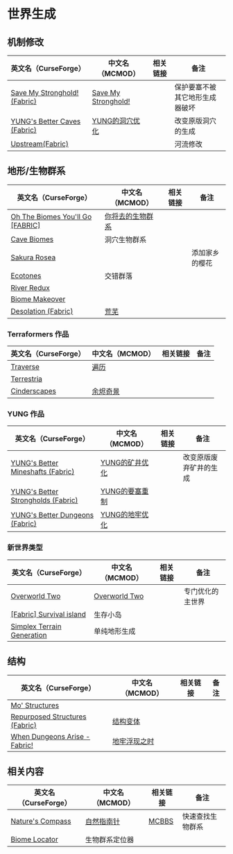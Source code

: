 # 世界生成

## 机制修改

| 英文名（CurseForge）                                                                                   | 中文名（MCMOD）                                             | 相关链接 | 备注                           |
| ------------------------------------------------------------------------------------------------------ | ----------------------------------------------------------- | -------- | ------------------------------ |
| [Save My Stronghold! (Fabric)](https://www.curseforge.com/minecraft/mc-mods/save-my-stronghold-fabric) | [Save My Stronghold!](https://www.mcmod.cn/class/3459.html) |          | 保护要塞不被其它地形生成器破坏 |
| [YUNG's Better Caves (Fabric)](https://www.curseforge.com/minecraft/mc-mods/yungs-better-caves-fabric) | [YUNG的洞穴优化](https://www.mcmod.cn/class/1981.html)      |          | 改变原版洞穴的生成             |
| [Upstream(Fabric)](https://www.curseforge.com/minecraft/mc-mods/upstream-fabric)                       |                                                             |          | 河流修改                       |

## 地形/生物群系

| 英文名（CurseForge）                                                                                           | 中文名（MCMOD）                                          | 相关链接 | 备注           |
| -------------------------------------------------------------------------------------------------------------- | -------------------------------------------------------- | -------- | -------------- |
| [Oh The Biomes You'll Go [FABRIC]](https://www.curseforge.com/minecraft/mc-mods/oh-the-biomes-youll-go-fabric) | [你将去的生物群系](https://www.mcmod.cn/class/1618.html) |          |                |
| [Cave Biomes](https://www.curseforge.com/minecraft/mc-mods/cave-biomes)                                        | 洞穴生物群系                                             |          |                |
| [Sakura Rosea](https://www.curseforge.com/minecraft/mc-mods/sakura-rosea)                                      |                                                          |          | 添加家乡的樱花 |
| [Ecotones](https://www.curseforge.com/minecraft/mc-mods/ecotones)                                              | 交错群落                                                 |          |                |
| [River Redux](https://www.curseforge.com/minecraft/mc-mods/river-redux)                                        |                                                          |          |                |
| [Biome Makeover](https://www.curseforge.com/minecraft/mc-mods/biome-makeover)                                  |                                                          |          |                |
| [Desolation (Fabric)](https://www.curseforge.com/minecraft/mc-mods/desolation)                                 | [荒芜](https://www.mcmod.cn/class/4723.html)             |          |                |

### Terraformers 作品

| 英文名（CurseForge）                                                      | 中文名（MCMOD）                                  | 相关链接 | 备注 |
| ------------------------------------------------------------------------- | ------------------------------------------------ | -------- | ---- |
| [Traverse](https://www.curseforge.com/minecraft/mc-mods/traverse)         | [遍历](https://www.mcmod.cn/class/1416.html)     |          |      |
| [Terrestria](https://www.curseforge.com/minecraft/mc-mods/terrestria)     |                                                  |          |      |
| [Cinderscapes](https://www.curseforge.com/minecraft/mc-mods/cinderscapes) | [余烬奇景](https://www.mcmod.cn/class/3147.html) |          |      |

### YUNG 作品

| 英文名（CurseForge）                                                                                               | 中文名（MCMOD）                                        | 相关链接 | 备注                   |
| ------------------------------------------------------------------------------------------------------------------ | ------------------------------------------------------ | -------- | ---------------------- |
| [YUNG's Better Mineshafts (Fabric)](https://www.curseforge.com/minecraft/mc-mods/yungs-better-mineshafts-fabric)   | [YUNG的矿井优化](https://www.mcmod.cn/class/2788.html) |          | 改变原版废弃矿井的生成 |
| [YUNG's Better Strongholds (Fabric)](https://www.curseforge.com/minecraft/mc-mods/yungs-better-strongholds-fabric) | [YUNG的要塞重制](https://www.mcmod.cn/class/3787.html) |          |                        |
| [YUNG's Better Dungeons (Fabric)](https://www.curseforge.com/minecraft/mc-mods/yungs-better-dungeons-fabric)       | [YUNG的地牢优化](https://www.mcmod.cn/class/4429.html) |          |                        |

### 新世界类型

| 英文名（CurseForge）                                                                                  | 中文名（MCMOD）                                       | 相关链接 | 备注             |
| ----------------------------------------------------------------------------------------------------- | ----------------------------------------------------- | -------- | ---------------- |
| [Overworld Two](https://www.curseforge.com/minecraft/mc-mods/overworld-two)                           | [Overworld Two](https://www.mcmod.cn/class/4558.html) |          | 专门优化的主世界 |
| [[Fabric] Survival island](https://www.curseforge.com/minecraft/mc-mods/fabric-survival-island)       | 生存小岛                                              |          |                  |
| [Simplex Terrain Generation](https://www.curseforge.com/minecraft/mc-mods/simplex-terrain-generation) | 单纯地形生成                                          |          |                  |

## 结构

| 英文名（CurseForge）                                                                                        | 中文名（MCMOD）                                      | 相关链接 | 备注 |
| ----------------------------------------------------------------------------------------------------------- | ---------------------------------------------------- | -------- | ---- |
| [Mo' Structures](https://www.curseforge.com/minecraft/mc-mods/mo-structures)                                |                                                      |          |      |
| [Repurposed Structures (Fabric)](https://www.curseforge.com/minecraft/mc-mods/repurposed-structures-fabric) | [结构变体](https://www.mcmod.cn/class/4518.html)     |          |      |
| [When Dungeons Arise - Fabric!](https://www.curseforge.com/minecraft/mc-mods/when-dungeons-arise-fabric)    | [地牢浮现之时](https://www.mcmod.cn/class/3607.html) |          |      |

## 相关内容

| 英文名（CurseForge）                                                             | 中文名（MCMOD）                                   | 相关链接                                              | 备注             |
| -------------------------------------------------------------------------------- | ------------------------------------------------- | ----------------------------------------------------- | ---------------- |
| [Nature's Compass](https://www.curseforge.com/minecraft/mc-mods/natures-compass) | [自然指南针](https://www.mcmod.cn/class/754.html) | [MCBBS](https://www.mcbbs.net/thread-977694-1-1.html) | 快速查找生物群系 |
| [Biome Locator](https://www.curseforge.com/minecraft/mc-mods/biome-locator)      | 生物群系定位器                                    |                                                       |                  |
